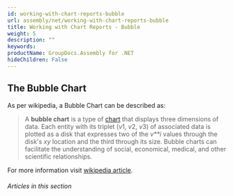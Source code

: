 ```yaml
---
id: working-with-chart-reports-bubble
url: assembly/net/working-with-chart-reports-bubble
title: Working with Chart Reports - Bubble
weight: 5
description: ""
keywords: 
productName: GroupDocs.Assembly for .NET
hideChildren: False
---
```

## The Bubble Chart

As per wikipedia, a Bubble Chart can be described as:

> A **bubble chart** is a type of [chart](https://en.wikipedia.org/wiki/Chart) that displays three dimensions of data. Each entity with its triplet (*v*1, *v*2, *v*3) of associated data is plotted as a disk that expresses two of the *v**i* values through the disk's *xy* location and the third through its size. Bubble charts can facilitate the understanding of social, economical, medical, and other scientific relationships.

For more information visit [wikipedia article](https://en.wikipedia.org/wiki/Bubble_chart).

###### Articles in this section

